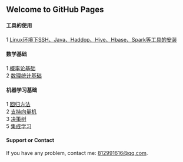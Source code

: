 ## Welcome to GitHub Pages

#### 工具的使用
1 [Linux环境下SSH、Java、Haddop、Hive、Hbase、Spark等工具的安装](https://xiaotaosky.github.io/blog/Linux环境下SSH、Java、Haddop、Hive、Hbase、Spark等工具的安装)


#### 数学基础
1 [概率论基础](https://xiaotaosky.github.io/blog/概率论基础)  
2 [数理统计基础](https://xiaotaosky.github.io/blog/数理统计基础)  

#### 机器学习基础
1 [回归方法](https://xiaotaosky.github.io/blog/回归方法)  
2 [支持向量机](https://xiaotaosky.github.io/blog/支持向量机)   
3 [决策树](https://xiaotaosky.github.io/blog/决策树)  
5 [集成学习](https://xiaotaosky.github.io/blog/集成学习)   
 
#### Support or Contact

If you have any problem, contact me: 812991616@qq.com.
